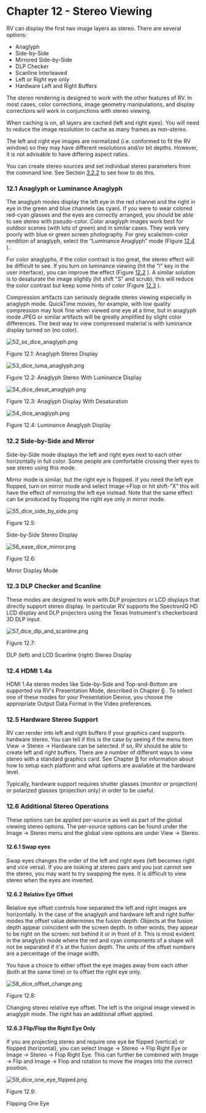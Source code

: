 # Chapter 12 - Stereo Viewing

RV can display the first two image layers as stereo. There are several options:

*   Anaglyph
*   Side-by-Side
*   Mirrored Side-by-Side
*   DLP Checker
*   Scanline Interleaved
*   Left or Right eye only
*   Hardware Left and Right Buffers

The stereo rendering is designed to work with the other features of RV. In most cases, color corrections, image geometry manipulations, and display corrections will work in conjunctions with stereo viewing.

When caching is on, all layers are cached (left and right eyes). You will need to reduce the image resolution to cache as many frames as non-stereo.

The left and right eye images are normalized (i.e. conformed to fit the RV window) so they may have different resolutions and/or bit depths. However, it is not advisable to have differing aspect ratios.

You can create stereo sources and set individual stereo parameters from the command line. See Section [3.2.2](rv-user-manual-chapter-three.md#322-dual-image-sequences-andor-movie-files-as-stereo) to see how to do this.

### 12.1 Anaglyph or Luminance Anaglyph


The anaglyph modes display the left eye in the red channel and the right in eye in the green and blue channels (as cyan). If you were to wear colored red-cyan glasses and the eyes are correctly arranged, you should be able to see stereo with pseudo-color. Color anaglyph images work best for outdoor scenes (with lots of green) and in similar cases. They work very poorly with blue or green screen photography. For grey scale/non-color rendition of anaglyph, select the “Luminance Anaglyph” mode (Figure [12.4](#luminance-anaglyph-display) )..

For color anaglyphs, if the color contrast is too great, the stereo effect will be difficult to see. If you turn on luminance viewing (hit the "l" key in the user interface), you can improve the effect (Figure [12.2](#anaglyph-stereo-with-luminance-display) ). A similar solution is to desaturate the image slightly (hit shift "S" and scrub); this will reduce the color contrast but keep some hints of color (Figure [12.3](#anaglyph-display-with-desaturation) ).

Compression artifacts can seriously degrade stereo viewing especially in anaglyph mode. QuickTime movies, for example, with low quality compression may look fine when viewed one eye at a time, but in anaglyph mode JPEG or similar artifacts will be greatly amplified by slight color differences. The best way to view compressed material is with luminance display turned on (no color).

![52_se_dice_anaglyph.png](../../images/rv-user-manual-52-rv-cx-se-dice-anaglyph-51.png)  

Figure 12.1: Anaglyph Stereo Display

![53_dice_luma_anaglyph.png](../../images/rv-user-manual-53-rv-cx-dice-luma-anaglyph-52.png)  

Figure 12.2: Anaglyph Stereo With Luminance Display <a id="anaglyph-stereo-with-luminance-display"></a>

![54_dice_desat_anaglyph.png](../../images/rv-user-manual-54-rv-cx-dice-desat-anaglyph-53.png)  

Figure 12.3: Anaglyph Display With Desaturation <a id="anaglyph-display-with-desaturation"></a>

![54_dice_anaglyph.png](../../images/rv-user-manual-dice-lumanaglyph-54.png)

Figure 12.4: Luminance Anaglyph Display <a id="luminance-anaglyph-display"></a>

### 12.2 Side-by-Side and Mirror


Side-by-Side mode displays the left and right eyes next to each other horizontally in full color. Some people are comfortable crossing their eyes to see stereo using this mode.

Mirror mode is similar, but the right eye is flopped. If you need the left eye flopped, turn on mirror mode and select Image->Flop or hit shift-"X" this will have the effect of mirroring the left eye instead. Note that the same effect can be produced by flopping the right eye only in mirror mode.

![55_dice_side_by_side.png](../../images/rv-user-manual-55-rv-cx-dice-side-by-side-55.png)  

Figure 12.5:

Side-by-Side Stereo Display

![56_ease_dice_mirror.png](../../images/rv-user-manual-56-rv-cx-ease-dice-mirror-56.png)  

Figure 12.6:

Mirror Display Mode

### 12.3 DLP Checker and Scanline


These modes are designed to work with DLP projectors or LCD displays that directly support stereo display. In particular RV supports the SpectronIQ HD LCD display and DLP projectors using the Texas Instrument's checkerboard 3D DLP input.

![57_dice_dlp_and_scanline.png](../../images/rv-user-manual-57-rv-dice-dlp-and-scanline-57.png)  

Figure 12.7:

DLP (left) and LCD Scanline (right) Stereo Display

### 12.4 HDMI 1.4a 


HDMI 1.4a stereo modes like Side-by-Side and Top-and-Bottom are supported via RV's Presentation Mode, described in Chapter [6](rv-user-manual-chapter-six.md#6-presentation-mode-and-video-devices) . To select one of these modes for your Presentation Device, you choose the appropriate Output Data Format in the Video preferences.

### 12.5 Hardware Stereo Support


RV can render into left and right buffers if your graphics card supports hardware stereo. You can tell if this is the case by seeing if the menu item View → Stereo → Hardware can be selected. If so, RV should be able to create left and right buffers. There are a number of different ways to view stereo with a standard graphics card. See Chapter [B](rv-user-manual-chapter-b.md#b-stereo-setup) for information about how to setup each platform and what options are available at the hardware level.

Typically, hardware support requires shutter glasses (monitor or projection) or polarized glasses (projection only) in order to be useful.

### 12.6 Additional Stereo Operations


These options can be applied per-source as well as part of the global viewing stereo options. The per-source options can be found under the Image → Stereo menu and the global view options are under View → Stereo.

#### 12.6.1 Swap eyes

Swap eyes changes the order of the left and right eyes (left becomes right and vice versa). If you are looking at stereo pairs and you just cannot see the stereo, you may want to try swapping the eyes. It is difficult to view stereo when the eyes are inverted.

#### 12.6.2 Relative Eye Offset

Relative eye offset controls how separated the left and right images are horizontally. In the case of the anaglyph and hardware left and right buffer modes the offset value determines the fusion depth. Objects at the fusion depth appear coincident with the screen depth. In other words, they appear to be right on the screen: not behind it or in front of it. This is most evident in the anaglyph mode where the red and cyan components of a shape will not be separated if it's at the fusion depth. The units of the offset numbers are a percentage of the image width.

You have a choice to either offset the eye images away from each other (both at the same time) or to offset the right eye only.

![58_dice_offset_change.png](../../images/rv-user-manual-58-rv-cx-dice-offset-change-58.png)  

Figure 12.8:

Changing stereo relative eye offset. The left is the original image viewed in anaglyph mode. The right has an additional offset applied.

#### 12.6.3 Flip/Flop the Right Eye Only

If you are projecting stereo and require one eye be flipped (vertical) or flopped (horizontal), you can select Image → Stereo → Flip Right Eye or Image → Stereo → Flop Right Eye. This can further be combined with Image → Flip and Image → Flop and rotation to move the images into the correct position.

![59_dice_one_eye_flipped.png](../../images/rv-user-manual-59-rv-cx-dice-one-eye-flipped-59.png)  

Figure 12.9:

Flipping One Eye